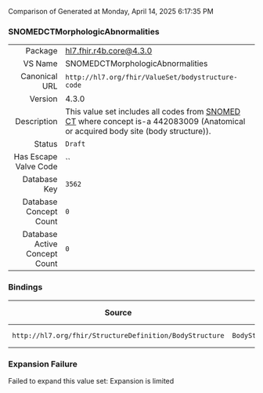 Comparison of 
Generated at Monday, April 14, 2025 6:17:35 PM

### SNOMEDCTMorphologicAbnormalities

|      |     |
| ---: | --- |
| Package | hl7.fhir.r4b.core@4.3.0 |
| VS Name | SNOMEDCTMorphologicAbnormalities |
| Canonical URL | `http://hl7.org/fhir/ValueSet/bodystructure-code` |
| Version | 4.3.0 |
| Description | This value set includes all codes from [SNOMED CT](http://snomed.info/sct) where concept is-a 442083009 (Anatomical or acquired body site (body structure)). |
| Status | `Draft` |
| Has Escape Valve Code | `` |
| Database Key | `3562` |
| Database Concept Count | `0` |
| Database Active Concept Count | `0` |
### Bindings

| Source | Element | Binding | Strength | Element Short |
| ------ | ------- | ------- | -------- | ------------- |
| `http://hl7.org/fhir/StructureDefinition/BodyStructure` | `BodyStructure.morphology` | `http://hl7.org/fhir/ValueSet/bodystructure-code` | `Example` | Kind of Structure |

### Expansion Failure

Failed to expand this value set: Expansion is limited
